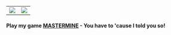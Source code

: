 <!--
**adamsoutar/adamsoutar** is a ✨ _special_ ✨ repository because its `README.md` (this file) appears on your GitHub profile.

Here are some ideas to get you started:

- 🔭 I’m currently working on ...
- 🌱 I’m currently learning ...
- 👯 I’m looking to collaborate on ...
- 🤔 I’m looking for help with ...
- 💬 Ask me about ...
- 📫 How to reach me: ...
- 😄 Pronouns: ...
- ⚡ Fun fact: ...
-->

<table><tbody><tr><td><img src="https://github-readme-stats.vercel.app/api?username=adamsoutar" /></td><td><img src="https://github-readme-stats.vercel.app/api/top-langs/?username=adamsoutar&exclude_repo=GitBot&layout=compact" /></td></td></tbody></table>

#### Play my game <a href="http://overflo.me/mastermine/">MASTERMINE</a> - You have to 'cause I told you so!
